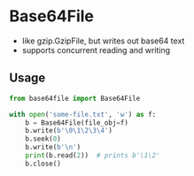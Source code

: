 # Base64File

* like gzip.GzipFile, but writes out base64 text
* supports concurrent reading and writing

## Usage

```python
from base64file import Base64File

with open('some-file.txt', 'w') as f:
    b = Base64File(file_obj=f)
    b.write(b'\0\1\2\3\4')
    b.seek(0)
    b.write(b'\n')
    print(b.read(2))  # prints b'\1\2'
    b.close()
```
